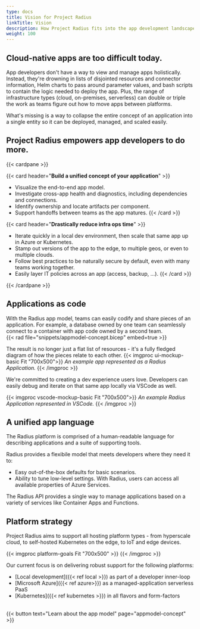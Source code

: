 ```yaml
---
type: docs
title: Vision for Project Radius 
linkTitle: Vision
description: How Project Radius fits into the app development landscape and the long-term vision for its offerings. 
weight: 100
---
```


## Cloud-native apps are too difficult today. 

App developers don't have a way to view and manage apps holistically. Instead, they're drowning in lists of disjointed resources and connector information, Helm charts to pass around parameter values, and bash scripts to contain the logic needed to deploy the app. Plus, the range of infrastructure types (cloud, on-premises, serverless) can double or triple the work as teams figure out how to move apps between platforms. 

What's missing is a way to collapse the entire concept of an application into a single entity so it can be deployed, managed, and scaled easily.

## Project Radius empowers app developers to do more.

{{< cardpane >}}

{{< card header="**Build a unified concept of your application**" >}}
- Visualize the end-to-end app model. 
- Investigate cross-app health and diagnostics, including dependencies and connections. 
- Identify ownership and locate artifacts per component. 
- Support handoffs between teams as the app matures. 
{{< /card >}}

{{< card header="**Drastically reduce infra ops time**" >}}
- Iterate quickly in a local dev environment, then scale that same app up in Azure or Kubernetes.
- Stamp out versions of the app to the edge, to multiple geos, or even to multiple clouds. 
- Follow best practices to be naturally secure by default, even with many teams working together. 
- Easily layer IT policies across an app (access, backup, ...).
{{< /card >}}

{{< /cardpane >}}


## Applications as code

With the Radius app model, teams can easily codify and share pieces of an application. For example, a database owned by one team can seamlessly connect to a container with app code owned by a second team.  
{{< rad file="snippets/appmodel-concept.bicep" embed=true >}}

The result is no longer just a flat list of resources - it's a fully fledged diagram of how the pieces relate to each other.
{{< imgproc ui-mockup-basic Fit "700x500">}}
<i>An example app represented as a Radius Application.</i>
{{< /imgproc >}}

We're committed to creating a dev experience users love. Developers can easily debug and iterate on that same app locally via VSCode as well. 
<!-- TODO: make all these diagrams & code show the identically same app -->
{{< imgproc vscode-mockup-basic Fit "700x500">}}
<i>An example Radius Application represented in VSCode.</i>
{{< /imgproc >}}


## A unified app language

The Radius platform is comprised of a human-readable language for describing applications and a suite of supporting tools.  

Radius provides a flexibile model that meets developers where they need it to:  
- Easy out-of-the-box defaults for basic scenarios.
- Ability to tune low-level settings. With Radius, users can access all available properties of Azure Services. 

The Radius API provides a single way to manage applications based on a variety of services like Container Apps and Functions. 

## Platform strategy

Project Radius aims to support all hosting platform types - from hyperscale cloud, to self-hosted Kubernetes on the edge, to IoT and edge devices.

{{< imgproc platform-goals Fit "700x500" >}}
{{< /imgproc >}}

Our current focus is on delivering robust support for the following platforms:

- [Local development]({{< ref local >}}) as part of a developer inner-loop
- [Microsoft Azure]({{< ref azure>}}) as a managed-application serverless PaaS
- [Kubernetes]({{< ref kubernetes >}}) in all flavors and form-factors


<br>
{{< button text="Learn about the app model" page="appmodel-concept" >}}
